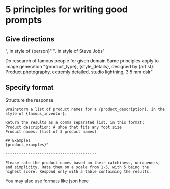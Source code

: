 # 5 principles for writing good prompts

## Give directions
", in style of {person}"
". in style of Steve Jobs"

Do research of famous people for given domain 
Same principles apply to image generation
"{product_type}, {style_details}, designed by {artist}. Product photography, extremly detailed, studio lightning, 3 5 mm dslr"


## Specify format
Structure the response

```text
Brainstorm a list of product names for a {product_description}, in the style of {famous_inventor}.

Return the results as a comma separated list, in this format:
Product description: A shoe that fits any foot size
Product names: [list of 3 product names]

## Examples
{product_examples}"

----------------------------------------

Please rate the product names based on their catchiness, uniqueness, and simplicity. Rate them on a scale from 1-5, with 5 being the highest score. Respond only with a table containing the results.

```

You may also use formats like json here


